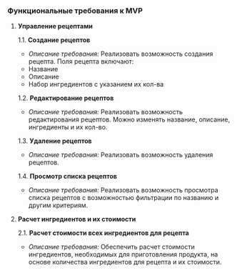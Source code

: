 ### Функциональные требования к MVP
1. **Управление рецептами**

   1.1. **Создание рецептов**
    - *Описание требования:* Реализовать возможность создания рецепта. Поля рецепта включают:
    - Название
    - Описание
    - Набор ингредиентов с указанием их кол-ва

   1.2. **Редактирование рецептов**
    - *Описание требования:* Реализовать возможность редактирования рецептов. Можно изменять название, описание, ингредиенты и их кол-во.

   1.3. **Удаление рецептов**
    - *Описание требования:* Реализовать возможность удаления рецептов.

   1.4. **Просмотр списка рецептов**
    - *Описание требования:* Реализовать возможность просмотра списка рецептов с возможностью фильтрации по названию и другим критериям.

2. **Расчет ингредиентов и их стоимости**

   2.1. **Расчет стоимости всех ингредиентов для рецепта**
    - *Описание требования:* Обеспечить расчет стоимости ингредиентов, необходимых для приготовления продукта, на основе количества ингредиентов для рецепта и их стоимости.
